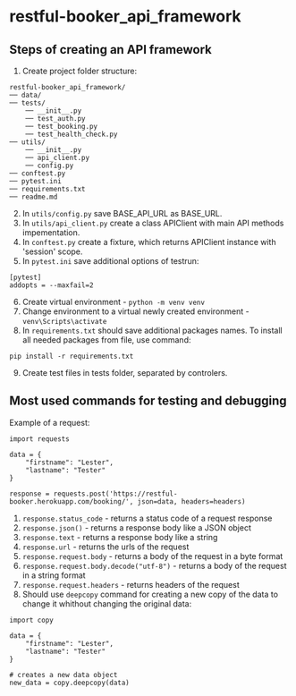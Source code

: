 # restful-booker_api_framework

## Steps of creating an API framework
1. Create project folder structure:
```
restful-booker_api_framework/
── data/
── tests/
    ── __init__.py
    ── test_auth.py
    ── test_booking.py
    ── test_health_check.py
── utils/
    ── __init__.py
    ── api_client.py
    ── config.py
── conftest.py
── pytest.ini
── requirements.txt
── readme.md
```
2. In ```utils/config.py``` save BASE_API_URL as BASE_URL.
3. In ```utils/api_client.py``` create a class APIClient with main API methods impementation.
4. In ```conftest.py``` create a fixture, which returns APIClient instance with 'session' scope.
5. In ```pytest.ini``` save additional options of testrun:
```
[pytest]
addopts = --maxfail=2
```
6. Create virtual environment - ```python -m venv venv```
7. Change environment to a virtual newly created environment - ```venv\Scripts\activate```
8. In ```requirements.txt``` should save additional packages names. To install all needed packages from file, use command:
```
pip install -r requirements.txt
```
9. Create test files in tests folder, separated by controlers.


## Most used commands for testing and debugging
Example of a request:
```
import requests

data = {
    "firstname": "Lester",
    "lastname": "Tester"
}

response = requests.post('https://restful-booker.herokuapp.com/booking/', json=data, headers=headers)
```
1. ```response.status_code``` - returns a status code of a request response
2. ```response.json()``` - returns a response body like a JSON object 
3. ```response.text``` - returns a response body like a string
4. ```response.url``` - returns the urls of the request
5. ```response.request.body``` - returns a body of the request in a byte format
6. ```response.request.body.decode("utf-8")``` - returns a body of the request in a string format
7. ```response.request.headers``` - returns headers of the request
8. Should use ```deepcopy``` command for creating a new copy of the data to change it whithout changing the original data:
```
import copy

data = {
    "firstname": "Lester",
    "lastname": "Tester"
}

# creates a new data object
new_data = copy.deepcopy(data) 
```
